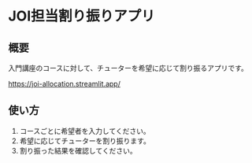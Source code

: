 # JOI担当割り振りアプリ

## 概要

入門講座のコースに対して、チューターを希望に応じて割り振るアプリです。

https://joi-allocation.streamlit.app/

## 使い方

1. コースごとに希望者を入力してください。
2. 希望に応じてチューターを割り振ります。
3. 割り振った結果を確認してください。